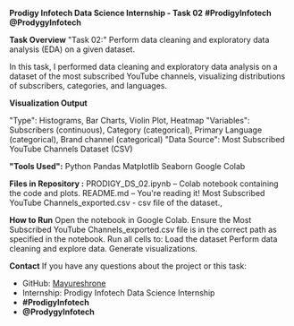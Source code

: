 __Prodigy Infotech Data Science Internship - Task 02__
__#ProdigyInfotech__
__@ProdygyInfotech__

__Task Overview__
"Task 02:" Perform data cleaning and exploratory data analysis (EDA) on a given dataset.

In this task, I performed data cleaning and exploratory data analysis on a dataset of the most subscribed YouTube channels, visualizing distributions of subscribers, categories, and languages.

__Visualization Output__

"Type": Histograms, Bar Charts, Violin Plot, Heatmap
"Variables": Subscribers (continuous), Category (categorical), Primary Language (categorical), Brand channel (categorical)
"Data Source": Most Subscribed YouTube Channels Dataset (CSV)

__"Tools Used":__
Python
Pandas
Matplotlib
Seaborn
Google Colab

__Files in Repository :__
PRODIGY_DS_02.ipynb – Colab notebook containing the code and plots.
README.md – You're reading it!
Most Subscribed YouTube Channels_exported.csv - csv file of the dataset.,

__How to Run__
Open the notebook in Google Colab.
Ensure the Most Subscribed YouTube Channels_exported.csv file is in the correct path as specified in the notebook.
Run all cells to:
Load the dataset
Perform data cleaning and explore data.
Generate visualizations.

__Contact__
If you have any questions about the project or this task:

- GitHub: [Mayureshrone](https://github.com/Mayureshrone)
- Internship: Prodigy Infotech Data Science Internship
- __#ProdigyInfotech__
- __@ProdygyInfotech__
